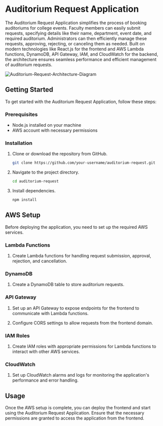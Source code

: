 # Auditorium Request Application

The Auditorium Request Application simplifies the process of booking auditoriums for college events. Faculty members can easily submit requests, specifying details like their name, department, event date, and required auditorium. Administrators can then efficiently manage these requests, approving, rejecting, or canceling them as needed. Built on modern technologies like React.js for the frontend and AWS Lambda functions, DynamoDB, API Gateway, IAM, and CloudWatch for the backend, the architecture ensures seamless performance and efficient management of auditorium requests.

![Auditorium-Request-Architecture-Diagram](https://github.com/santhoshprabhuV2003/auditorium-booking-app/assets/138225962/c147ee90-d2ea-4805-9e62-37b8158c5a5f)

## Getting Started

To get started with the Auditorium Request Application, follow these steps:

### Prerequisites

- Node.js installed on your machine
- AWS account with necessary permissions

### Installation

1. Clone or download the repository from GitHub.

    ```bash
    git clone https://github.com/your-username/auditorium-request.git
    ```

2. Navigate to the project directory.

    ```bash
    cd auditorium-request
    ```

3. Install dependencies.

    ```bash
    npm install
    ```

## AWS Setup

Before deploying the application, you need to set up the required AWS services.

### Lambda Functions

1. Create Lambda functions for handling request submission, approval, rejection, and cancellation.

### DynamoDB

1. Create a DynamoDB table to store auditorium requests.

### API Gateway

1. Set up an API Gateway to expose endpoints for the frontend to communicate with Lambda functions.

2. Configure CORS settings to allow requests from the frontend domain.

### IAM Roles

1. Create IAM roles with appropriate permissions for Lambda functions to interact with other AWS services.

### CloudWatch

1. Set up CloudWatch alarms and logs for monitoring the application's performance and error handling.

## Usage

Once the AWS setup is complete, you can deploy the frontend and start using the Auditorium Request Application. Ensure that the necessary permissions are granted to access the application from the frontend.
